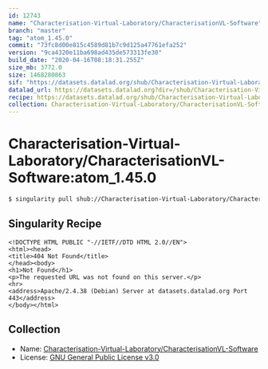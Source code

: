 ```yaml
---
id: 12743
name: "Characterisation-Virtual-Laboratory/CharacterisationVL-Software"
branch: "master"
tag: "atom_1.45.0"
commit: "73fc8d00e815c4589d81b7c9d125a47761efa252"
version: "9ca4320e11ba698ad435de573313fe30"
build_date: "2020-04-16T08:18:31.255Z"
size_mb: 3772.0
size: 1468280863
sif: "https://datasets.datalad.org/shub/Characterisation-Virtual-Laboratory/CharacterisationVL-Software/atom_1.45.0/2020-04-16-73fc8d00-9ca4320e/9ca4320e11ba698ad435de573313fe30.sif"
datalad_url: https://datasets.datalad.org?dir=/shub/Characterisation-Virtual-Laboratory/CharacterisationVL-Software/atom_1.45.0/2020-04-16-73fc8d00-9ca4320e/
recipe: https://datasets.datalad.org/shub/Characterisation-Virtual-Laboratory/CharacterisationVL-Software/atom_1.45.0/2020-04-16-73fc8d00-9ca4320e/Singularity
collection: Characterisation-Virtual-Laboratory/CharacterisationVL-Software
---
```


# Characterisation-Virtual-Laboratory/CharacterisationVL-Software:atom_1.45.0

```bash
$ singularity pull shub://Characterisation-Virtual-Laboratory/CharacterisationVL-Software:atom_1.45.0
```

## Singularity Recipe

```singularity
<!DOCTYPE HTML PUBLIC "-//IETF//DTD HTML 2.0//EN">
<html><head>
<title>404 Not Found</title>
</head><body>
<h1>Not Found</h1>
<p>The requested URL was not found on this server.</p>
<hr>
<address>Apache/2.4.38 (Debian) Server at datasets.datalad.org Port 443</address>
</body></html>
```

## Collection

 - Name: [Characterisation-Virtual-Laboratory/CharacterisationVL-Software](https://github.com/Characterisation-Virtual-Laboratory/CharacterisationVL-Software)
 - License: [GNU General Public License v3.0](https://api.github.com/licenses/gpl-3.0)

